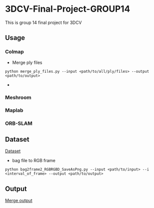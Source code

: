 # 3DCV-Final-Project-GROUP14
This is group 14 final project for 3DCV
## Usage
### Colmap
* Merge ply files
```
python merge_ply_files.py --input <path/to/all/ply/files> --output <path/to/output>
```
*  
### Meshroom
### Maplab
### ORB-SLAM

## Dataset
[Dataset](https://cloud.lalalachuck.com:9999/index.php/s/YFXkLiWS8dHd5Nr?fbclid=IwAR3p7WdAIoRPrgfy2oAAJp97stQjc6yHydjc4CVGl94wJNCCZPqFmGf9FUQ)
* bag file to RGB frame
```
python bag2frame2_RGBRGBD_SaveAsPng.py --input <path/to/input> --i <interval_of_frame> --output <path/to/output>
```

## Output
[Merge output](https://cloud.lalalachuck.com:9999/index.php/s/6oPag7Fmtr62L3e?path=%2F)
